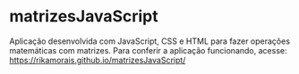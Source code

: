 # matrizesJavaScript
Aplicação desenvolvida com JavaScript, CSS e HTML para fazer operações matemáticas com matrizes.
Para conferir a aplicação funcionando, acesse:
https://rikamorais.github.io/matrizesJavaScript/
